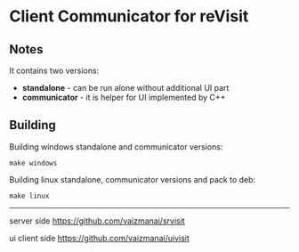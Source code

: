 # Client Communicator for reVisit

## Notes

It contains two versions:

- **standalone** - can be run alone without additional UI part
- **communicator** - it is helper for UI implemented by C++

## Building

Building windows standalone and communicator versions:

```
make windows
```

Building linux standalone, communicator versions and pack to deb:

```
make linux
```

***
server side
https://github.com/vaizmanai/srvisit

ui client side
https://github.com/vaizmanai/uivisit
